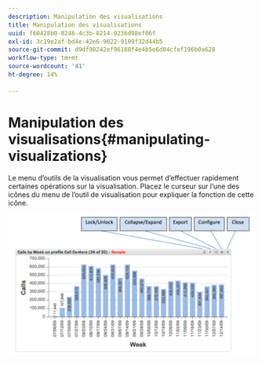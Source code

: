 ```yaml
---
description: Manipulation des visualisations
title: Manipulation des visualisations
uuid: f60428b0-8246-4c3b-8214-0236d98ef06f
exl-id: 3c19e2af-bd4e-42e6-9022-9109f32d44b5
source-git-commit: d9df90242ef96188f4e4b5e6d04cfef196b0a628
workflow-type: tm+mt
source-wordcount: '41'
ht-degree: 14%

---
```


# Manipulation des visualisations{#manipulating-visualizations}

Le menu d’outils de la visualisation vous permet d’effectuer rapidement certaines opérations sur la visualisation. Placez le curseur sur l’une des icônes du menu de l’outil de visualisation pour expliquer la fonction de cette icône.

![](assets/manipulate_visual.png)

